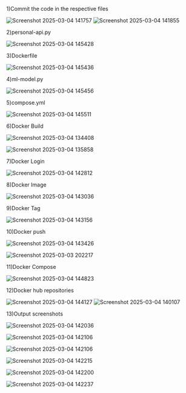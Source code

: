 1)Commit the code in the respective files    

![Screenshot 2025-03-04 141757](https://github.com/user-attachments/assets/f396aca8-f4fc-4ebb-94ff-370a0eac3a59)
![Screenshot 2025-03-04 141855](https://github.com/user-attachments/assets/93f7677d-6d7c-4205-ba6b-f9706ee848a9)


2)personal-api.py    

![Screenshot 2025-03-04 145428](https://github.com/user-attachments/assets/757e7d60-8bcf-48ff-8a52-442ca152e817)


3)Dockerfile   

![Screenshot 2025-03-04 145436](https://github.com/user-attachments/assets/c7e15cc9-2916-4712-98a4-a0eab22bd7aa)


4)ml-model.py   

![Screenshot 2025-03-04 145456](https://github.com/user-attachments/assets/b438af24-6dd4-4199-a729-61eed13c8141)


5)compose.yml   

![Screenshot 2025-03-04 145511](https://github.com/user-attachments/assets/c6f27cf6-f7ad-46a2-b0fe-c3f758285207)


6)Docker Build   

![Screenshot 2025-03-04 134408](https://github.com/user-attachments/assets/6328ac73-0a45-4b07-871d-3dd703ff2474)

![Screenshot 2025-03-04 135858](https://github.com/user-attachments/assets/6663f077-8147-4891-b9d1-8ba194537fcd)


7)Docker Login    

![Screenshot 2025-03-04 142812](https://github.com/user-attachments/assets/2b26e995-35ca-45d2-bcab-e55b4a6a9fa7)


8)Docker Image    

![Screenshot 2025-03-04 143036](https://github.com/user-attachments/assets/a5135708-4cb0-47d2-a8e8-4099802929f0)


9)Docker Tag    

![Screenshot 2025-03-04 143156](https://github.com/user-attachments/assets/e52d456b-0755-4e6f-b4c9-8c8d228c05d5)


10)Docker push     

![Screenshot 2025-03-04 143426](https://github.com/user-attachments/assets/1c83d00f-fb10-48cf-8cd1-de750fc8e07d)

![Screenshot 2025-03-03 202217](https://github.com/user-attachments/assets/86e004d0-862f-4cb0-b1d4-22e718393dfe)


11)Docker Compose     

![Screenshot 2025-03-04 144823](https://github.com/user-attachments/assets/6a21d132-363f-43b8-97f1-88814a77d2d6)


12)Docker hub repositories       

![Screenshot 2025-03-04 144127](https://github.com/user-attachments/assets/5a9184f0-a645-4196-abc1-829fa1dfc2db)
![Screenshot 2025-03-04 140107](https://github.com/user-attachments/assets/a5bb224d-8421-4b77-8a0e-b180123d29de)


13)Output screenshots    

![Screenshot 2025-03-04 142036](https://github.com/user-attachments/assets/b03a6f4d-2237-4db9-a16f-821246ce052d)

![Screenshot 2025-03-04 142106](https://github.com/user-attachments/assets/6ab09463-c607-4901-a8cb-7f9219514bdc)

![Screenshot 2025-03-04 142106](https://github.com/user-attachments/assets/be23ba4e-0974-4d7d-b4ba-eda33460cac9)

![Screenshot 2025-03-04 142215](https://github.com/user-attachments/assets/0e440c3a-7990-4ea2-a0ef-93c085addb18)

![Screenshot 2025-03-04 142200](https://github.com/user-attachments/assets/7e0d2908-a629-40b1-be38-f058cbaa9846)

![Screenshot 2025-03-04 142237](https://github.com/user-attachments/assets/022513bc-12f0-448b-820a-8ce3c95d93d6)






